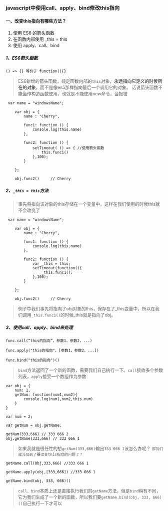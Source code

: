 ### javascript中使用call、apply、bind修改this指向
#### 一、改变this指向有哪些方法？
1. 使用 ES6 的箭头函数
2. 在函数内部使用 _this = this
3. 使用 apply、call、bind

##### 1、ES6箭头函数
```
() => {} 等价于 function(){}
```
>ES6新增的箭头函数，规定函数内部的`this`对象，**永远指向它定义的时候所在的对象**，而不是像es5那样指向最后一个调用它的对象。
>话说箭头函数不能当作构造函数使用，也就是不能使用new命令，会报错

```
 var name = "windowsName";

    var obj = {
        name : "Cherry",

        func1: function () {
            console.log(this.name)     
        },

        func2: function () {
            setTimeout( () => { //使用箭头函数
                this.func1()
            },100);
        }

    };

    obj.func2()     // Cherry
```

##### 2、`_this = this`方法
>事先将指向该对象的this存储在一个变量中，这样在我们使用的时候this就不会改变了

```
 var name = "windowsName";

    var obj = {
        name : "Cherry",

        func1: function () {
            console.log(this.name)     
        },

        func2: function () {
            var _this = this;
            setTimeout(function(){
                _this.func1();
            },100);
        }

    };

    obj.func2()     // Cherry
```

>例子中我们事先将指向了obj对象的this，保存在了_this变量中，所以在我们调用`_this.func1()`的时候_this就是指向了obj。

##### 3、使用call、apply、bind来处理
```
func.call(“this的指向”，参数1，参数2，...)

func.apply("this的指向"，[参数1，参数2，...])

func.bind("this的指向")()
```
>`bind`方法返回了一个新的函数，需要我们自己执行一下。`call`接收多个参数列表，`apply`接受一个数组作为参数

```
var obj = {
    num: 1,
    getNum: function(num1,num2){
        console.log(num1,num2,this.num)
    }
}

var num = 2;

var getNum = obj.getName;

getNum(333,666) // 333 666 2
obj.getName(333,666) // 333 666 1
```

>如果我就是很任性的想`getNum(333,666)`输出`333 666 1`该怎么办呢？
>`那我们就涉及到了要改变this指向的问题了？`

```
getName.call(Obj,333,666) //333 666 1

getName.apply(obj,[333,666]) //333 666 1

getName.bind(obj, 333, 666)()
```
>`call、bind`本质上还是直接执行我们的`getName`方法，但是`bind`稍有不同，它为我们生成了一个新的函数，所以我们要`getName.bind(obj, 333, 666)()`自己执行一下才可以
